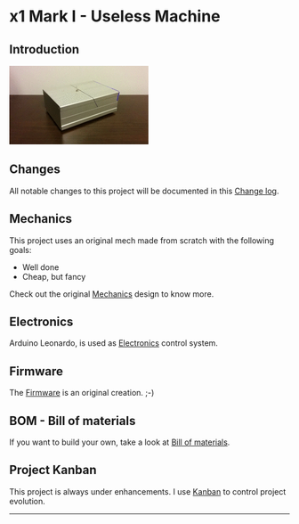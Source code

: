 # x1 Mark I - Useless Machine

## Introduction

![x1 working](Documents/Pictures/x1.gif)

## Changes
All notable changes to this project will be documented in this [Change log](CHANGELOG.md).

## Mechanics
This project uses an original mech made from scratch with the following goals:
- Well done
- Cheap, but fancy

Check out the original [Mechanics](Mechanics/README.md) design to know more.

## Electronics
Arduino Leonardo, is used as [Electronics](Electronics/README.md) control system.

## Firmware
The [Firmware](x1/README.md) is an original creation. ;-)

## BOM - Bill of materials
If you want to build your own, take a look at [Bill of materials](BOM.md).

## Project Kanban
This project is always under enhancements. I use [Kanban](KANBAN.md) to control project evolution.

---
